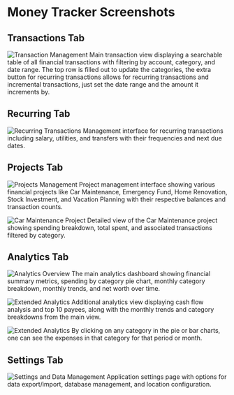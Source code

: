 # Money Tracker Screenshots

## Transactions Tab

![Transaction Management](transactions.png)
Main transaction view displaying a searchable table of all financial transactions with filtering by account, category, and date range.
The top row is filled out to update the categories, the extra button for recurring transactions allows for recurring transactions and incremental transactions, just set the date range and the amount it increments by.

## Recurring Tab

![Recurring Transactions](reccuring.png)
Management interface for recurring transactions including salary, utilities, and transfers with their frequencies and next due dates.

## Projects Tab

![Projects Management](projects.png)
Project management interface showing various financial projects like Car Maintenance, Emergency Fund, Home Renovation, Stock Investment, and Vacation Planning with their respective balances and transaction counts.

![Car Maintenance Project](carmaintainence.png)
Detailed view of the Car Maintenance project showing spending breakdown, total spent, and associated transactions filtered by category.

## Analytics Tab

![Analytics Overview](analytics1.png)
The main analytics dashboard showing financial summary metrics, spending by category pie chart, monthly category breakdown, monthly trends, and net worth over time.

![Extended Analytics](analytics2.png) 
Additional analytics view displaying cash flow analysis and top 10 payees, along with the monthly trends and category breakdowns from the main view.

![Extended Analytics](analytics-transactions.png) 
By clicking on any category in the pie or bar charts, one can see the expenses in that category for that period or month.

## Settings Tab

![Settings and Data Management](settings.png)
Application settings page with options for data export/import, database management, and location configuration.
